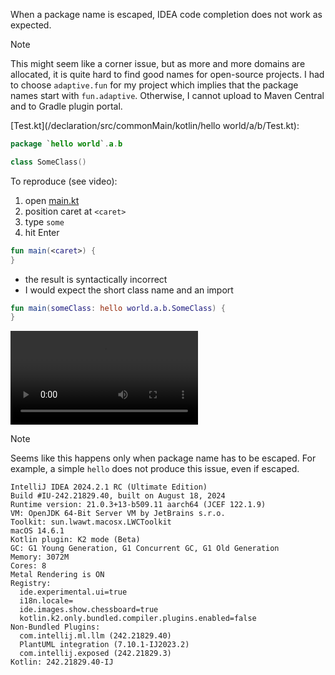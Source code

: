 When a package name is escaped, IDEA code completion does not work as expected.

> [!NOTE]
> 
> This might seem like a corner issue, but as more and more domains are allocated, it is quite
> hard to find good names for open-source projects. I had to choose `adaptive.fun` for my project
> which implies that the package names start with `fun.adaptive`. Otherwise, I cannot upload to 
> Maven Central and to Gradle plugin portal.
> 

[Test.kt](/declaration/src/commonMain/kotlin/hello world/a/b/Test.kt):

```kotlin
package `hello world`.a.b

class SomeClass()
```

To reproduce (see video):

1. open [main.kt](/use/src/jvmMain/kotlin/main.kt)
2. position caret at `<caret>`
3. type `some`
4. hit Enter

```kotlin
fun main(<caret>) {
}
```

- the result is syntactically incorrect
- I would expect the short class name and an import

```kotlin
fun main(someClass: hello world.a.b.SomeClass) {
}
```

![recording.mov](recording.mov)

> [!NOTE]
> 
> Seems like this happens only when package name has to be escaped. For example,
> a simple `hello` does not produce this issue, even if escaped.
>

```text
IntelliJ IDEA 2024.2.1 RC (Ultimate Edition)
Build #IU-242.21829.40, built on August 18, 2024
Runtime version: 21.0.3+13-b509.11 aarch64 (JCEF 122.1.9)
VM: OpenJDK 64-Bit Server VM by JetBrains s.r.o.
Toolkit: sun.lwawt.macosx.LWCToolkit
macOS 14.6.1
Kotlin plugin: K2 mode (Beta)
GC: G1 Young Generation, G1 Concurrent GC, G1 Old Generation
Memory: 3072M
Cores: 8
Metal Rendering is ON
Registry:
  ide.experimental.ui=true
  i18n.locale=
  ide.images.show.chessboard=true
  kotlin.k2.only.bundled.compiler.plugins.enabled=false
Non-Bundled Plugins:
  com.intellij.ml.llm (242.21829.40)
  PlantUML integration (7.10.1-IJ2023.2)
  com.intellij.exposed (242.21829.3)
Kotlin: 242.21829.40-IJ
```
